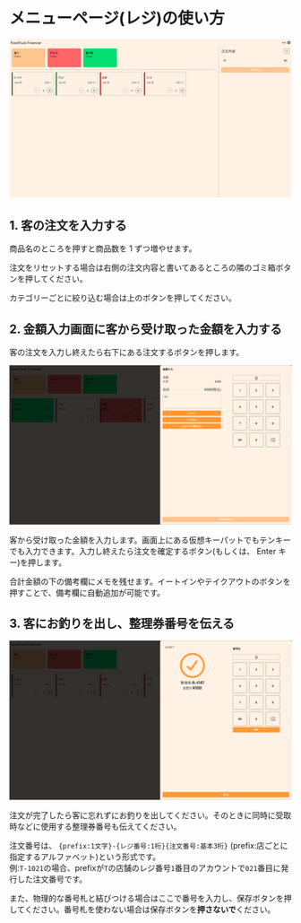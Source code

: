 # メニューページ(レジ)の使い方

![トップ](/docs/images/register/menu/1.webp)

## 1. 客の注文を入力する

商品名のところを押すと商品数を 1 ずつ増やせます。

注文をリセットする場合は右側の注文内容と書いてあるところの隣のゴミ箱ボタンを押してください。

カテゴリーごとに絞り込む場合は上のボタンを押してください。

## 2. 金額入力画面に客から受け取った金額を入力する

客の注文を入力し終えたら右下にある注文するボタンを押します。

![金額入力画面](/docs/images/register/menu/2.webp)

客から受け取った金額を入力します。画面上にある仮想キーパットでもテンキーでも入力できます。入力し終えたら注文を確定するボタン(もしくは、 Enter キー)を押します。

合計金額の下の備考欄にメモを残せます。イートインやテイクアウトのボタンを押すことで、備考欄に自動追加が可能です。

## 3. 客にお釣りを出し、整理券番号を伝える

![注文完了画面](/docs/images/register/menu/3.webp)

注文が完了したら客に忘れずにお釣りを出してください。そのときに同時に受取時などに使用する整理券番号も伝えてください。

注文番号は、 `{prefix:1文字}-{レジ番号:1桁}{注文番号:基本3桁}` (prefix:店ごとに指定するアルファベット)という形式です。  
例:`T-1021`の場合、prefixが`T`の店舗のレジ番号`1`番目のアカウントで`021`番目に発行した注文番号です。

また、物理的な番号札と結びつける場合はここで番号を入力し、保存ボタンを押してください。番号札を使わない場合は保存ボタンを**押さないで**ください。
